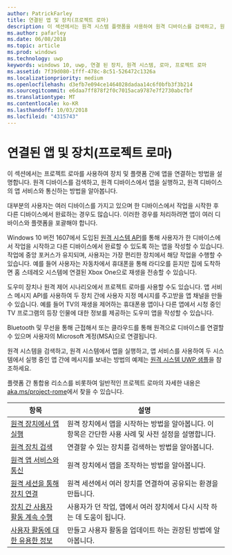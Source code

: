 ```yaml
---
author: PatrickFarley
title: 연결된 앱 및 장치(프로젝트 로마)
description: 이 섹션에서는 원격 시스템 플랫폼을 사용하여 원격 디바이스를 검색하고, 원격 디바이스에서 앱을 실행하고, 원격 디바이스의 앱 서비스와 통신하는 방법을 설명합니다.
ms.author: pafarley
ms.date: 06/08/2018
ms.topic: article
ms.prod: windows
ms.technology: uwp
keywords: windows 10, uwp, 연결 된 장치, 원격 시스템, 로마, 프로젝트 로마
ms.assetid: 7f39d080-1fff-478c-8c51-526472c1326a
ms.localizationpriority: medium
ms.openlocfilehash: d3efb7e094ce1464028dadaa14c6f0bfb3f3b214
ms.sourcegitcommit: e6daa7ff878f2f0c7015aca9787e7f2730abcfbf
ms.translationtype: MT
ms.contentlocale: ko-KR
ms.lasthandoff: 10/03/2018
ms.locfileid: "4315743"
---
```

# <a name="connected-apps-and-devices-project-rome"></a>연결된 앱 및 장치(프로젝트 로마)

이 섹션에서는 프로젝트 로마를 사용하여 장치 및 플랫폼 간에 앱을 연결하는 방법을 설명합니다. 원격 디바이스를 검색하고, 원격 디바이스에서 앱을 실행하고, 원격 디바이스의 앱 서비스와 통신하는 방법을 알아봅니다.

대부분의 사용자는 여러 디바이스를 가지고 있으며 한 디바이스에서 작업을 시작한 후 다른 디바이스에서 완료하는 경우도 많습니다. 이러한 경우를 처리하려면 앱이 여러 디바이스와 플랫폼을 포괄해야 합니다.

Windows 10 버전 1607에서 도입된 [원격 시스템 API](https://msdn.microsoft.com/library/windows/apps/Windows.System.RemoteSystems)를 통해 사용자가 한 디바이스에서 작업을 시작하고 다른 디바이스에서 완료할 수 있도록 하는 앱을 작성할 수 있습니다. 작업에 중앙 포커스가 유지되며, 사용자는 가장 편리한 장치에서 해당 작업을 수행할 수 있습니다. 예를 들어 사용자는 자동차에서 휴대폰을 통해 라디오를 듣지만 집에 도착하면 홈 스테레오 시스템에 연결된 Xbox One으로 재생을 전송할 수 있습니다.

도우미 장치나 원격 제어 시나리오에서 프로젝트 로마를 사용할 수도 있습니다. 앱 서비스 메시지 API를 사용하여 두 장치 간에 사용자 지정 메시지를 주고받을 앱 채널을 만들 수 있습니다. 예를 들어 TV의 재생을 제어하는 휴대폰용 앱이나 다른 앱에서 시청 중인 TV 프로그램의 등장 인물에 대한 정보를 제공하는 도우미 앱을 작성할 수 있습니다.  

Bluetooth 및 무선을 통해 근접해서 또는 클라우드를 통해 원격으로 디바이스를 연결할 수 있으며 사용자의 Microsoft 계정(MSA)으로 연결됩니다.

원격 시스템을 검색하고, 원격 시스템에서 앱을 실행하고, 앱 서비스를 사용하여 두 시스템에서 실행 중인 앱 간에 메시지를 보내는 방법의 예제는 [원격 시스템 UWP 샘플](https://github.com/Microsoft/Windows-universal-samples/tree/dev/Samples/RemoteSystems )을 참조하세요.

플랫폼 간 통합용 리소스를 비롯하여 일반적인 프로젝트 로마의 자세한 내용은 [aka.ms/project-rome](https://aka.ms/project-rome)에서 찾을 수 있습니다.

| 항목 | 설명 |
|-------|-------------|
| [원격 장치에서 앱 실행](launch-a-remote-app.md) | 원격 장치에서 앱을 시작하는 방법을 알아봅니다. 이 항목은 간단한 사용 사례 및 사전 설정을 설명합니다.  |
| [원격 장치 검색](discover-remote-devices.md)  | 연결할 수 있는 장치를 검색하는 방법을 알아봅니다. |
| [원격 앱 서비스와 통신](communicate-with-a-remote-app-service.md) | 원격 장치에서 앱을 조작하는 방법을 알아봅니다. |
| [원격 세션을 통해 장치 연결](remote-sessions.md) | 원격 세션에서 여러 장치를 연결하여 공유되는 환경을 만듭니다. |
| [장치 간 사용자 활동 계속 수행](useractivities.md)| 사용자가 던 작업, 앱에서 여러 장치에서 다시 시작 하는 데 도움이 됩니다.|
| [사용자 활동에 대 한 유용한 정보](useractivities-best-practices.md)| 만들고 사용자 활동을 업데이트 하는 권장된 방법에 알아봅니다.|
